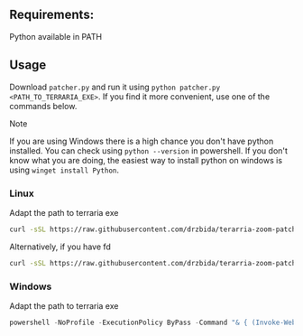 ## Requirements:
Python available in PATH

## Usage
Download `patcher.py` and run it using `python patcher.py <PATH_TO_TERRARIA_EXE>`. If you find it more convenient, use one of the commands below.
> [!NOTE]  
> If you are using Windows there is a high chance you don't have python installed. You can check using `python --version` in powershell. If you don't know what you are doing, the easiest way to install python on windows is using `winget install Python`.

### Linux
Adapt the path to terraria exe
```bash
curl -sSL https://raw.githubusercontent.com/drzbida/terarria-zoom-patcher/refs/heads/main/patcher.py | python - <PATH_TO_TERRARIA_EXE>
```

Alternatively, if you have fd

```bash
curl -sSL https://raw.githubusercontent.com/drzbida/terarria-zoom-patcher/refs/heads/main/patcher.py | python - $(fd Terraria.exe --base-directory / --absolute-path)
```

### Windows

Adapt the path to terraria exe
```powershell
powershell -NoProfile -ExecutionPolicy ByPass -Command "& { (Invoke-WebRequest -Uri https://raw.githubusercontent.com/drzbida/terarria-zoom-patcher/refs/heads/main/patcher.py).Content | python - '<PATH_TO_TERRARIA_EXE>' }"
```
